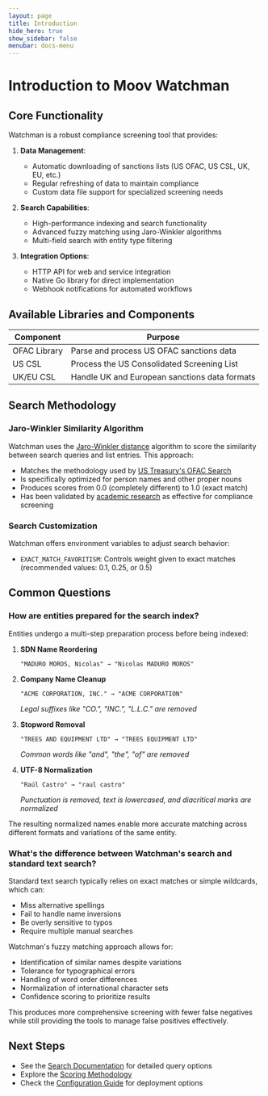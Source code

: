 ```yaml
---
layout: page
title: Introduction
hide_hero: true
show_sidebar: false
menubar: docs-menu
---
```


# Introduction to Moov Watchman

## Core Functionality

Watchman is a robust compliance screening tool that provides:

1. **Data Management**:
   - Automatic downloading of sanctions lists (US OFAC, US CSL, UK, EU, etc.)
   - Regular refreshing of data to maintain compliance
   - Custom data file support for specialized screening needs

2. **Search Capabilities**:
   - High-performance indexing and search functionality
   - Advanced fuzzy matching using Jaro-Winkler algorithms
   - Multi-field search with entity type filtering

3. **Integration Options**:
   - HTTP API for web and service integration
   - Native Go library for direct implementation
   - Webhook notifications for automated workflows

## Available Libraries and Components

| Component | Purpose |
|-----------|---------|
| OFAC Library | Parse and process US OFAC sanctions data |
| US CSL  | Process the US Consolidated Screening List |
| UK/EU CSL | Handle UK and European sanctions data formats |

## Search Methodology

### Jaro-Winkler Similarity Algorithm

Watchman uses the [Jaro-Winkler distance](https://en.wikipedia.org/wiki/Jaro%E2%80%93Winkler_distance) algorithm to score the similarity between search queries and list entries. This approach:

- Matches the methodology used by [US Treasury's OFAC Search](https://ofac.treasury.gov/faqs/892)
- Is specifically optimized for person names and other proper nouns
- Produces scores from 0.0 (completely different) to 1.0 (exact match)
- Has been validated by [academic research](https://www.wseas.org/multimedia/journals/computers/2015/a965705-699.pdf) as effective for compliance screening

### Search Customization

Watchman offers environment variables to adjust search behavior:

- `EXACT_MATCH_FAVORITISM`: Controls weight given to exact matches (recommended values: 0.1, 0.25, or 0.5)

## Common Questions

### How are entities prepared for the search index?

Entities undergo a multi-step preparation process before being indexed:

1. **SDN Name Reordering**
   ```
   "MADURO MOROS, Nicolas" → "Nicolas MADURO MOROS"
   ```

2. **Company Name Cleanup**
   ```
   "ACME CORPORATION, INC." → "ACME CORPORATION"
   ```
   *Legal suffixes like "CO.", "INC.", "L.L.C." are removed*

3. **Stopword Removal**
   ```
   "TREES AND EQUIPMENT LTD" → "TREES EQUIPMENT LTD"
   ```
   *Common words like "and", "the", "of" are removed*

4. **UTF-8 Normalization**
   ```
   "Raúl Castro" → "raul castro"
   ```
   *Punctuation is removed, text is lowercased, and diacritical marks are normalized*

The resulting normalized names enable more accurate matching across different formats and variations of the same entity.

### What's the difference between Watchman's search and standard text search?

Standard text search typically relies on exact matches or simple wildcards, which can:
- Miss alternative spellings
- Fail to handle name inversions
- Be overly sensitive to typos
- Require multiple manual searches

Watchman's fuzzy matching approach allows for:
- Identification of similar names despite variations
- Tolerance for typographical errors
- Handling of word order differences
- Normalization of international character sets
- Confidence scoring to prioritize results

This produces more comprehensive screening with fewer false negatives while still providing the tools to manage false positives effectively.

## Next Steps

- See the [Search Documentation](/watchman/search/) for detailed query options
- Explore the [Scoring Methodology](/watchman/methodology/)
- Check the [Configuration Guide](/watchman/config/) for deployment options
